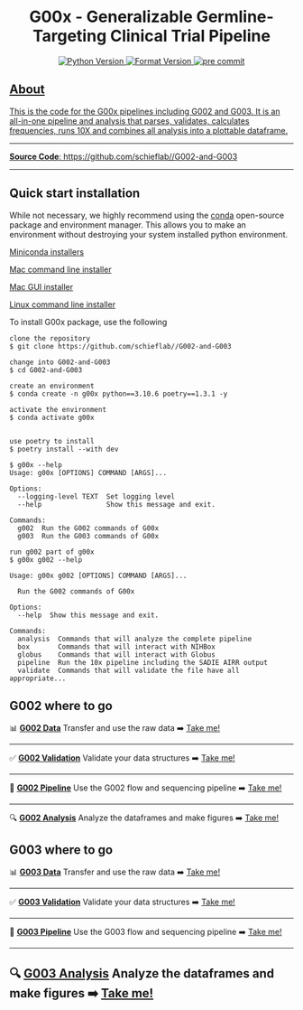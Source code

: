 <h1 align="center">
  <br>
  G00x - Generalizable Germline-Targeting Clinical Trial Pipeline
</h1>

<div class="flex-container" align="center">
    <a href="https://img.shields.io/badge/Python-3.10-blue">
    <img src="https://img.shields.io/badge/Python-3.10-blue"
        alt="Python Version">
    <a href="https://github.com/psf/black">
    <img src="https://img.shields.io/badge/code%20style-black-000000.svg"
        alt="Format Version">
    <a href="https://github.com/pre-commit/pre-commit">
    <img src="https://img.shields.io/badge/pre--commit-enabled-brightgreen?logo=pre-commit&logoColor=white"
        alt="pre commit">
    <!-- <br>
    <a href="https://github.com/SchiefLab/G00x/actions/workflows/sequence.yml/badge.svg">
    <img src="https://github.com/SchiefLab/G00x/actions/workflows/sequence.yml/badge.svg"
         alt="Sequence">
    <a href="https://github.com/SchiefLab/G00x/actions/workflows/pyright.yml/badge.svg">
    <img src="https://github.com/SchiefLab/G00x/actions/workflows/pyright.yml/badge.svg"
         alt="Static Type Checking">
    <a href="https://github.com/SchiefLab/G00x/actions/workflows/flow.yml/badge.svg">
    <img src="https://github.com/SchiefLab/G00x/actions/workflows/flow.yml/badge.svg"
         alt="Flow workflow"> -->
</div>

## About

This is the code for the G00x pipelines including G002 and G003. It is an all-in-one pipeline and analysis that parses, validates, calculates frequencies, runs 10X and combines all analysis into a plottable dataframe.

---

<!-- use a href so you can use _blank to open new tab -->

**Source Code**: <a href="https://github.com/schieflab//G002-and-G003" target="_blank">https://github.com/schieflab//G002-and-G003</a>

---

## Quick start installation

While not necessary, we highly recommend using the [conda](https://docs.conda.io/en/latest/) open-source package and environment manager. This allows you to make an environment without destroying your system installed python environment.

<ins>Miniconda installers</ins>

[Mac command line installer](https://repo.anaconda.com/miniconda/Miniconda3-latest-MacOSX-x86_64.sh)

[Mac GUI installer](https://repo.anaconda.com/miniconda/Miniconda3-latest-MacOSX-x86_64.pkg)

[Linux command line installer](https://repo.anaconda.com/miniconda/Miniconda3-latest-Linux-x86_64.sh)

To install G00x package, use the following

<div class="termy">

```console
clone the repository
$ git clone https://github.com/schieflab//G002-and-G003

change into G002-and-G003
$ cd G002-and-G003

create an environment
$ conda create -n g00x python==3.10.6 poetry==1.3.1 -y

activate the environment
$ conda activate g00x


use poetry to install
$ poetry install --with dev

$ g00x --help
Usage: g00x [OPTIONS] COMMAND [ARGS]...

Options:
  --logging-level TEXT  Set logging level
  --help                Show this message and exit.

Commands:
  g002  Run the G002 commands of G00x
  g003  Run the G003 commands of G00x

run g002 part of g00x
$ g00x g002 --help

Usage: g00x g002 [OPTIONS] COMMAND [ARGS]...

  Run the G002 commands of G00x

Options:
  --help  Show this message and exit.

Commands:
  analysis  Commands that will analyze the complete pipeline
  box       Commands that will interact with NIHBox
  globus    Commands that will interact with Globus
  pipeline  Run the 10x pipeline including the SADIE AIRR output
  validate  Commands that will validate the file have all appropriate...
```

</div>


## G002 where to go

📊 [**G002 Data**](g002_data.md)
Transfer and use the raw data ➡️ [Take me!](g002_data.md)

---

✅ [**G002 Validation**](g002_validation.md)
Validate your data structures ➡️ [Take me!](g002_validation.md)

---

🧪 [**G002 Pipeline**](g002_pipeline.md)
Use the G002 flow and sequencing pipeline ➡️ [Take me!](g002_pipeline.md)

---

🔍 [**G002 Analysis**](g002_analysis.md)
Analyze the dataframes and make figures ➡️ [Take me!](g002_analysis.md)

## G003 where to go

📊 [**G003 Data**](g003_data.md)
Transfer and use the raw data ➡️ [Take me!](g003_data.md)

---

✅ [**G003 Validation**](g003_validation.md)
Validate your data structures ➡️ [Take me!](g003_validation.md)

---

🧪 [**G003 Pipeline**](g003_pipeline.md)
Use the G003 flow and sequencing pipeline ➡️ [Take me!](g003_pipeline.md)

---

🔍 [**G003 Analysis**](g003_analysis.md)
Analyze the dataframes and make figures ➡️ [Take me!](g003_analysis.md)
---

<!-- ## Current G002 samples

![table](img/table_for_values.jpg)
![current samples](img/count.png) -->
